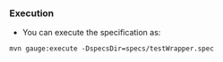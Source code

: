 ### Execution

* You can execute the specification as:

```
mvn gauge:execute -DspecsDir=specs/testWrapper.spec
```
